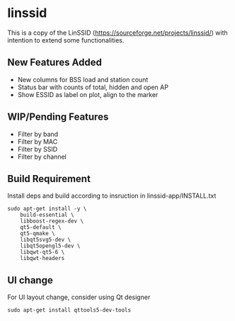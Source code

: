 # linssid

This is a copy of the LinSSID (https://sourceforge.net/projects/linssid/) with intention to extend some functionalities.

## New Features Added
- New columns for BSS load and station count
- Status bar with counts of total, hidden and open AP
- Show ESSID as label on plot, align to the marker

## WIP/Pending Features
- Filter by band
- Filter by MAC
- Filter by SSID
- Filter by channel

## Build Requirement

Install deps and build according to insruction in linssid-app/INSTALL.txt

```
sudo apt-get install -y \
	build-essential \
	libboost-regex-dev \
	qt5-default \
	qt5-qmake \
	libqt5svg5-dev \
	libqt5opengl5-dev \
	libqwt-qt5-6 \
	libqwt-headers
```

## UI change
For UI layout change, consider using Qt designer

```
sudo apt-get install qttools5-dev-tools
```
